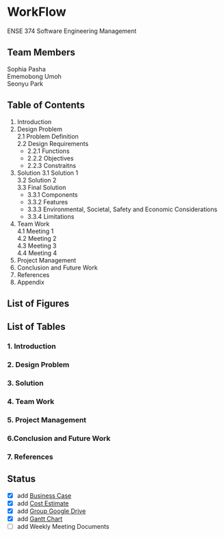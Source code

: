 # WorkFlow
ENSE 374 Software Engineering Management


## Team Members
Sophia Pasha <br />
Ememobong Umoh <br />
Seonyu Park <br />


## Table of Contents
1. Introduction
2. Design Problem <br />
   2.1 Problem Definition <br />
   2.2 Design Requirements <br  />
    - 2.2.1 Functions <br  />
    - 2.2.2 Objectives <br  />
    - 2.2.3 Constraitns <br  />
3. Solution
   3.1 Solution 1 <br />
   3.2 Solution 2 <br />
   3.3 Final Solution <br />
    - 3.3.1 Components <br />
    - 3.3.2 Features <br />
    - 3.3.3 Environmental, Societal, Safety and Economic Considerations<br />
    - 3.3.4 Limitations<br />
4. Team Work <br />
   4.1 Meeting 1 <br />
   4.2 Meeting 2 <br />
   4.3 Meeting 3 <br />
   4.4 Meeting 4 <br />
5. Project Management
6. Conclusion and Future Work
7. References
8. Appendix

## List of Figures
## List of Tables

### 1. Introduction

### 2. Design Problem

### 3. Solution

### 4. Team Work

### 5. Project Management

### 6.Conclusion and Future Work

### 7. References


## Status
- [x] add [Business Case](https://github.com/Getsched/Project/blob/main/documents/Business_Case.pdf)
- [x] add [Cost Estimate](https://github.com/Getsched/Project/blob/main/documents/Cost_Estimates.pdf)
- [x] add [Group Google Drive](https://github.com/Getsched/Project/blob/main/documents/Group_Google_Drive.md)
- [x] add [Gantt Chart](https://github.com/Getsched/Project/blob/main/documents/Gantt_Chart.pdf)
- [ ] add Weekly Meeting Documents

